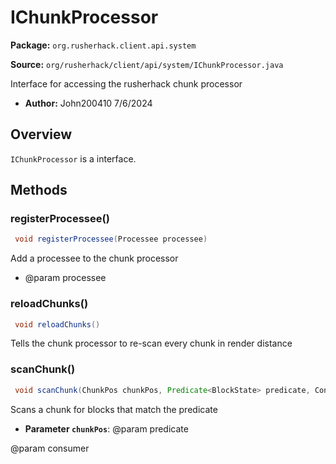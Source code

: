 # IChunkProcessor

**Package:** `org.rusherhack.client.api.system`

**Source:** `org/rusherhack/client/api/system/IChunkProcessor.java`

Interface for accessing the rusherhack chunk processor
* **Author:** John200410 7/6/2024



## Overview

`IChunkProcessor` is a interface.

## Methods

### registerProcessee()

```java
 void registerProcessee(Processee processee)
```

Add a processee to the chunk processor
* @param processee

### reloadChunks()

```java
 void reloadChunks()
```

Tells the chunk processor to re-scan every chunk in render distance

### scanChunk()

```java
 void scanChunk(ChunkPos chunkPos, Predicate<BlockState> predicate, Consumer<HashMap<BlockPos, BlockState>> consumer)
```

Scans a chunk for blocks that match the predicate
* **Parameter `chunkPos`**: @param predicate


@param consumer

